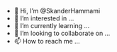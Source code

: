 - 👋 Hi, I’m @SkanderHammami
- 👀 I’m interested in ...
- 🌱 I’m currently learning ...
- 💞️ I’m looking to collaborate on ...
- 📫 How to reach me ...

<!---
SkanderHammami/SkanderHammami is a ✨ special ✨ repository because its `README.md` (this file) appears on your GitHub profile.
You can click the Preview link to take a look at your changes.
--->
